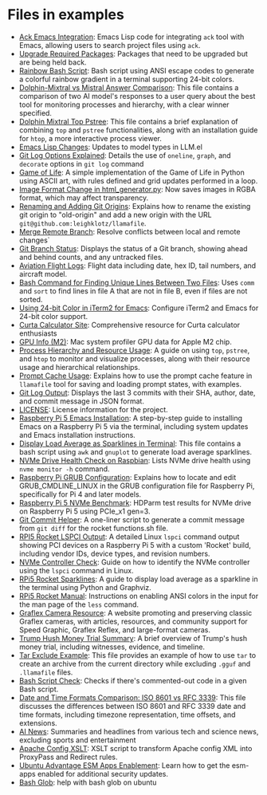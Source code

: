 # Files in examples
- [Ack Emacs Integration](ack-emacs.txt): Emacs Lisp code for integrating `ack` tool with Emacs, allowing users to search project files using `ack`.
- [Upgrade Required Packages](apt-held-back.txt): Packages that need to be upgraded but are being held back.
- [Rainbow Bash Script](bash-rainbow-mixtral.txt): Bash script using ANSI escape codes to generate a colorful rainbow gradient in a terminal supporting 24-bit colors.
- [Dolphin-Mixtral vs Mistral Answer Comparison](dolphin-mixtral-mistral-rating.txt): This file contains a comparison of two AI model's responses to a user query about the best tool for monitoring processes and hierarchy, with a clear winner specified.
- [Dolphin Mixtral Top Pstree](dolphin-mixtral-top-pstree.txt): This file contains a brief explanation of combining `top` and `pstree` functionalities, along with an installation guide for `htop`, a more interactive process viewer.
- [Emacs Lisp Changes](emacs-lisp-dolphin-mistral-help-commit.txt): Updates to model types in LLM.el
- [Git Log Options Explained](explain-the-options.txt): Details the use of `oneline`, `graph`, and `decorate` options in `git log` command
- [Game of Life](game-of-life-py.txt): A simple implementation of the Game of Life in Python using ASCII art, with rules defined and grid updates performed in a loop.
- [Image Format Change in html_generator.py](git-diff-upstream.txt): Now saves images in RGBA format, which may affect transparency.
- [Renaming and Adding Git Origins](git-fork.txt): Explains how to rename the existing git origin to "old-origin" and add a new origin with the URL `git@github.com:leighklotz/llamafile`.
- [Merge Remote Branch](git-fu-2.txt): Resolve conflicts between local and remote changes`
- [Git Branch Status](git-fu.txt): Displays the status of a Git branch, showing ahead and behind counts, and any untracked files.
- [Aviation Flight Logs](mac-coco1090log.txt): Flight data including date, hex ID, tail numbers, and aircraft model.
- [Bash Command for Finding Unique Lines Between Two Files](mac-file-compare.txt): Uses `comm` and `sort` to find lines in file A that are not in file B, even if files are not sorted.
- [Using 24-bit Color in iTerm2 for Emacs](mac-iterm2-emacs.txt): Configure iTerm2 and Emacs for 24-bit color support.
- [Curta Calculator Site](mac-summarize-website.txt): Comprehensive resource for Curta calculator enthusiasts
- [GPU Info (M2)](mac-system-profiler-gpu.txt): Mac system profiler GPU data for Apple M2 chip.
- [Process Hierarchy and Resource Usage](mistral-top-pstree.txt): A guide on using `top`, `pstree`, and `htop` to monitor and visualize processes, along with their resource usage and hierarchical relationships.
- [Prompt Cache Usage](mixtral-prompt-cache.txt): Explains how to use the prompt cache feature in `llamafile` tool for saving and loading prompt states, with examples.
- [Git Log Output](nuextract-dwim.txt): Displays the last 3 commits with their SHA, author, date, and commit message in JSON format.
- [LICENSE](nuextract-ls.txt): License information for the project.
- [Raspberry Pi 5 Emacs Installation](rpi5-emacs-install.txt): A step-by-step guide to installing Emacs on a Raspberry Pi 5 via the terminal, including system updates and Emacs installation instructions.
- [Display Load Average as Sparklines in Terminal](rpi5-mistral-sparklines.txt): This file contains a bash script using `awk` and `gnuplot` to generate load average sparklines.
- [NVMe Drive Health Check on Raspbian](rpi5-nvme.txt): Lists NVMe drive health using `nvme monitor -h` command.
- [Raspberry Pi GRUB Configuration](rpi5-rocket-grub.txt): Explains how to locate and edit GRUB_CMDLINE_LINUX in the GRUB configuration file for Raspberry Pi, specifically for Pi 4 and later models.
- [Raspberry Pi 5 NVMe Benchmark](rpi5-rocket-hdparm.txt): HDParm test results for NVMe drive on Raspberry Pi 5 using PCIe_x1 gen=3.
- [Git Commit Helper](rpi5-rocket-help-commit.txt): A one-liner script to generate a commit message from `git diff` for the rocket functions.sh file.
- [RPI5 Rocket LSPCI Output](rpi5-rocket-lspci.txt): A detailed Linux `lspci` command output showing PCI devices on a Raspberry Pi 5 with a custom 'Rocket' build, including vendor IDs, device types, and revision numbers.
- [NVMe Controller Check](rpi5-rocket-nvme-controller.txt): Guide on how to identify the NVMe controller using the `lspci` command in Linux.
- [RPi5 Rocket Sparklines](rpi5-rocket-sparklines.txt): A guide to display load average as a sparkline in the terminal using Python and Graphviz.
- [RPi5 Rocket Manual](rpi5-rocket.txt): Instructions on enabling ANSI colors in the input for the man page of the `less` command.
- [Graflex Camera Resource](sumarize.txt): A website promoting and preserving classic Graflex cameras, with articles, resources, and community support for Speed Graphic, Graflex Reflex, and large-format cameras.
- [Trump Hush Money Trial Summary](summarize-news-yahoo.txt): A brief overview of Trump's hush money trial, including witnesses, evidence, and timeline.
- [Tar Exclude Example](tar-exclude-gguf-llamafiles.txt): This file provides an example of how to use `tar` to create an archive from the current directory while excluding `.gguf` and `.llamafile` files.
- [Bash Script Check](tensor-llm-comments.txt): Checks if there's commented-out code in a given Bash script.
- [Date and Time Formats Comparison: ISO 8601 vs RFC 3339](tensor-mixtral-iso-8601.txt): This file discusses the differences between ISO 8601 and RFC 3339 date and time formats, including timezone representation, time offsets, and extensions.
- [AI News](tensor-mixtral-news.txt): Summaries and headlines from various tech and science news, excluding sports and entertainment
- [Apache Config XSLT](tensor-mixtral-xslt.txt): XSLT script to transform Apache config XML into ProxyPass and Redirect rules.
- [Ubuntu Advantage ESM Apps Enablement](ubuntu-advantage-mixtral.txt): Learn how to get the esm-apps enabled for additional security updates.
- [Bash Glob](ubuntu-bash-glob-make-this-work.txt): help with bash glob on ubuntu
